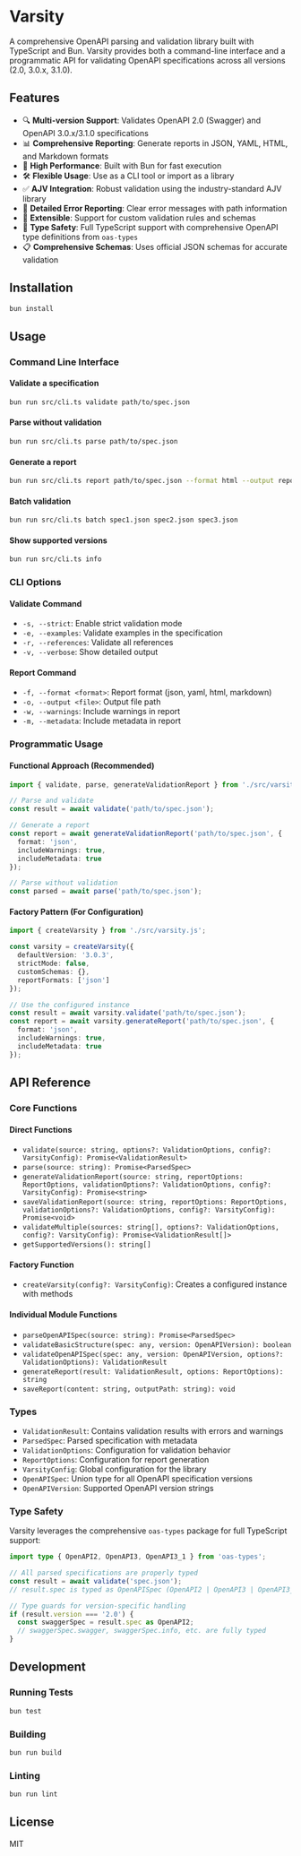 # Varsity

A comprehensive OpenAPI parsing and validation library built with TypeScript and Bun. Varsity provides both a command-line interface and a programmatic API for validating OpenAPI specifications across all versions (2.0, 3.0.x, 3.1.0).

## Features

- 🔍 **Multi-version Support**: Validates OpenAPI 2.0 (Swagger) and OpenAPI 3.0.x/3.1.0 specifications
- 📊 **Comprehensive Reporting**: Generate reports in JSON, YAML, HTML, and Markdown formats
- 🚀 **High Performance**: Built with Bun for fast execution
- 🛠️ **Flexible Usage**: Use as a CLI tool or import as a library
- ✅ **AJV Integration**: Robust validation using the industry-standard AJV library
- 📝 **Detailed Error Reporting**: Clear error messages with path information
- 🔧 **Extensible**: Support for custom validation rules and schemas
- 🎯 **Type Safety**: Full TypeScript support with comprehensive OpenAPI type definitions from `oas-types`
- 📋 **Comprehensive Schemas**: Uses official JSON schemas for accurate validation

## Installation

```bash
bun install
```

## Usage

### Command Line Interface

#### Validate a specification
```bash
bun run src/cli.ts validate path/to/spec.json
```

#### Parse without validation
```bash
bun run src/cli.ts parse path/to/spec.json
```

#### Generate a report
```bash
bun run src/cli.ts report path/to/spec.json --format html --output report.html
```

#### Batch validation
```bash
bun run src/cli.ts batch spec1.json spec2.json spec3.json
```

#### Show supported versions
```bash
bun run src/cli.ts info
```

### CLI Options

#### Validate Command
- `-s, --strict`: Enable strict validation mode
- `-e, --examples`: Validate examples in the specification
- `-r, --references`: Validate all references
- `-v, --verbose`: Show detailed output

#### Report Command
- `-f, --format <format>`: Report format (json, yaml, html, markdown)
- `-o, --output <file>`: Output file path
- `-w, --warnings`: Include warnings in report
- `-m, --metadata`: Include metadata in report

### Programmatic Usage

#### Functional Approach (Recommended)

```typescript
import { validate, parse, generateValidationReport } from './src/varsity.js';

// Parse and validate
const result = await validate('path/to/spec.json');

// Generate a report
const report = await generateValidationReport('path/to/spec.json', {
  format: 'json',
  includeWarnings: true,
  includeMetadata: true
});

// Parse without validation
const parsed = await parse('path/to/spec.json');
```

#### Factory Pattern (For Configuration)

```typescript
import { createVarsity } from './src/varsity.js';

const varsity = createVarsity({
  defaultVersion: '3.0.3',
  strictMode: false,
  customSchemas: {},
  reportFormats: ['json']
});

// Use the configured instance
const result = await varsity.validate('path/to/spec.json');
const report = await varsity.generateReport('path/to/spec.json', {
  format: 'json',
  includeWarnings: true,
  includeMetadata: true
});
```

## API Reference

### Core Functions

#### Direct Functions
- `validate(source: string, options?: ValidationOptions, config?: VarsityConfig): Promise<ValidationResult>`
- `parse(source: string): Promise<ParsedSpec>`
- `generateValidationReport(source: string, reportOptions: ReportOptions, validationOptions?: ValidationOptions, config?: VarsityConfig): Promise<string>`
- `saveValidationReport(source: string, reportOptions: ReportOptions, validationOptions?: ValidationOptions, config?: VarsityConfig): Promise<void>`
- `validateMultiple(sources: string[], options?: ValidationOptions, config?: VarsityConfig): Promise<ValidationResult[]>`
- `getSupportedVersions(): string[]`

#### Factory Function
- `createVarsity(config?: VarsityConfig)`: Creates a configured instance with methods

#### Individual Module Functions
- `parseOpenAPISpec(source: string): Promise<ParsedSpec>`
- `validateBasicStructure(spec: any, version: OpenAPIVersion): boolean`
- `validateOpenAPISpec(spec: any, version: OpenAPIVersion, options?: ValidationOptions): ValidationResult`
- `generateReport(result: ValidationResult, options: ReportOptions): string`
- `saveReport(content: string, outputPath: string): void`

### Types

- `ValidationResult`: Contains validation results with errors and warnings
- `ParsedSpec`: Parsed specification with metadata
- `ValidationOptions`: Configuration for validation behavior
- `ReportOptions`: Configuration for report generation
- `VarsityConfig`: Global configuration for the library
- `OpenAPISpec`: Union type for all OpenAPI specification versions
- `OpenAPIVersion`: Supported OpenAPI version strings

### Type Safety

Varsity leverages the comprehensive `oas-types` package for full TypeScript support:

```typescript
import type { OpenAPI2, OpenAPI3, OpenAPI3_1 } from 'oas-types';

// All parsed specifications are properly typed
const result = await validate('spec.json');
// result.spec is typed as OpenAPISpec (OpenAPI2 | OpenAPI3 | OpenAPI3_1)

// Type guards for version-specific handling
if (result.version === '2.0') {
  const swaggerSpec = result.spec as OpenAPI2;
  // swaggerSpec.swagger, swaggerSpec.info, etc. are fully typed
}
```

## Development

### Running Tests
```bash
bun test
```

### Building
```bash
bun run build
```

### Linting
```bash
bun run lint
```

## License

MIT
